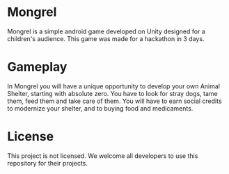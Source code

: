 # Mongrel
Mongrel is a simple android game developed on Unity designed for a children's audience.
This game was made for a hackathon in 3 days.
 
# Gameplay
In Mongrel you will have a unique opportunity to develop your own Animal Shelter, starting with absolute zero.
You have to look for stray dogs, tame them, feed them and take care of them.
You will have to earn social credits to modernize your shelter, and to buying food and medicaments.

# License
This project is not licensed.
We welcome all developers to use this repository for their projects.
